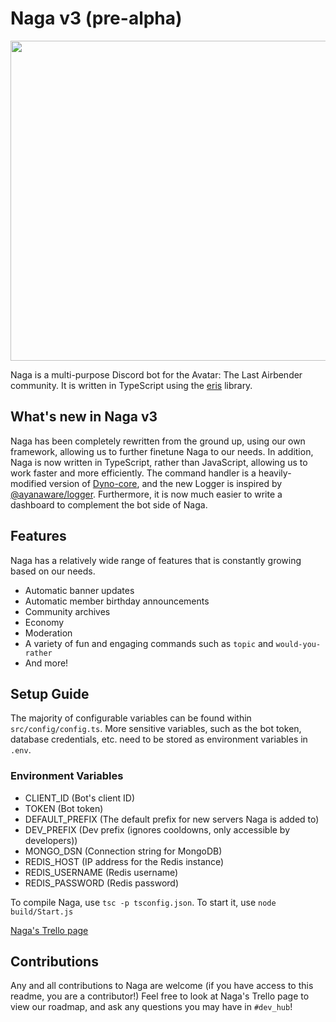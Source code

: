 # Naga v3 (pre-alpha)

<p align="center">
  <img width="512" height="512" src="http://img.soda.gg/Naga.png">
</p>

Naga is a multi-purpose Discord bot for the Avatar: The Last Airbender community. It is written in TypeScript using the [eris](https://github.com/abalabahaha/eris) library.

## What's new in Naga v3
Naga has been completely rewritten from the ground up, using our own framework, allowing us to further finetune Naga to our needs. In addition, Naga is now written in TypeScript, rather than JavaScript, allowing us to work faster and more efficiently. The command handler is a heavily-modified version of [Dyno-core](https://git.dyno.sh/dyno-core), and the new Logger is inspired by [@ayanaware/logger](https://gitlab.com/ayanaware/logger). Furthermore, it is now much easier to write a dashboard to complement the bot side of Naga.

## Features
Naga has a relatively wide range of features that is constantly growing based on our needs.
- Automatic banner updates
- Automatic member birthday announcements
- Community archives
- Economy
- Moderation
- A variety of fun and engaging commands such as `topic` and `would-you-rather`
- And more!

## Setup Guide
The majority of configurable variables can be found within `src/config/config.ts`. More sensitive variables, such as the bot token, database credentials, etc. need to be stored as environment variables in `.env`.

### Environment Variables
- CLIENT_ID (Bot's client ID)
- TOKEN (Bot token)
- DEFAULT_PREFIX (The default prefix for new servers Naga is added to)
- DEV_PREFIX (Dev prefix (ignores cooldowns, only accessible by developers))
- MONGO_DSN (Connection string for MongoDB)
- REDIS_HOST (IP address for the Redis instance)
- REDIS_USERNAME (Redis username)
- REDIS_PASSWORD (Redis password)

To compile Naga, use `tsc -p tsconfig.json`. To start it, use `node build/Start.js`

[Naga's Trello page](https://trello.com/b/Mx9bdabJ/features-issues)

## Contributions
Any and all contributions to Naga are welcome (if you have access to this readme, you are a contributor!) Feel free to look at Naga's Trello page to view our roadmap, and ask any questions you may have in `#dev_hub`!